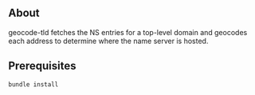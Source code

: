 About
-----

geocode-tld fetches the NS entries for a top-level domain and geocodes each
address to determine where the name server is hosted.


Prerequisites
-------------

```
bundle install
```
